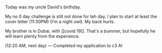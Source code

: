 
Today was my uncle David's birthday. 

My no 0 day challenge is still not done for teh day, I plan to start at least the cover letter (11:30PM) (I'm a night owl). My back hurts.

My brother is in Dubai, with [[covid 19]]. That's a bummer, but hopefully he will learn plenty from the experience.

(12:20 AM, next day) — Completed my application to c3 AI